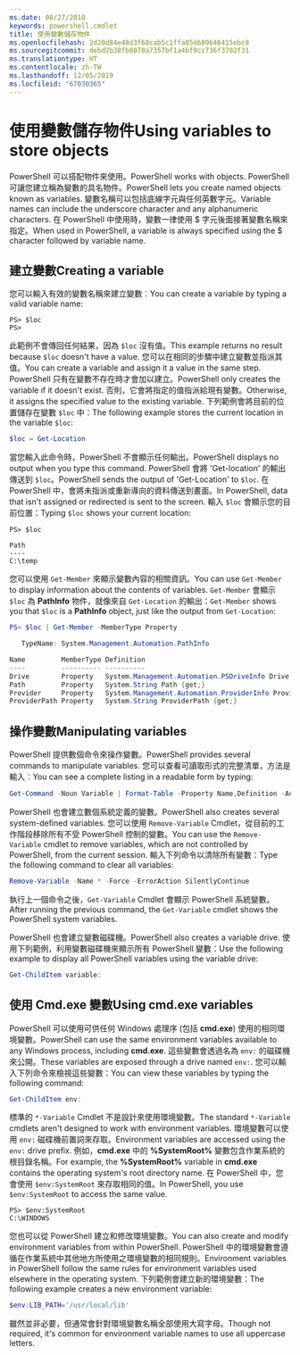 ```yaml
---
ms.date: 08/27/2018
keywords: powershell,cmdlet
title: 使用變數儲存物件
ms.openlocfilehash: 2d20d84e48d3f68cab5c1ffa05d689b46415ebc8
ms.sourcegitcommit: debd2b38fb8070a7357bf1a4bf9cc736f3702f31
ms.translationtype: HT
ms.contentlocale: zh-TW
ms.lasthandoff: 12/05/2019
ms.locfileid: "67030365"
---
```

# <a name="using-variables-to-store-objects"></a><span data-ttu-id="b262f-103">使用變數儲存物件</span><span class="sxs-lookup"><span data-stu-id="b262f-103">Using variables to store objects</span></span>

<span data-ttu-id="b262f-104">PowerShell 可以搭配物件來使用。</span><span class="sxs-lookup"><span data-stu-id="b262f-104">PowerShell works with objects.</span></span> <span data-ttu-id="b262f-105">PowerShell 可讓您建立稱為變數的具名物件。</span><span class="sxs-lookup"><span data-stu-id="b262f-105">PowerShell lets you create named objects known as variables.</span></span>
<span data-ttu-id="b262f-106">變數名稱可以包括底線字元與任何英數字元。</span><span class="sxs-lookup"><span data-stu-id="b262f-106">Variable names can include the underscore character and any alphanumeric characters.</span></span> <span data-ttu-id="b262f-107">在 PowerShell 中使用時，變數一律使用 \$ 字元後面接著變數名稱來指定。</span><span class="sxs-lookup"><span data-stu-id="b262f-107">When used in PowerShell, a variable is always specified using the \$ character followed by variable name.</span></span>

## <a name="creating-a-variable"></a><span data-ttu-id="b262f-108">建立變數</span><span class="sxs-lookup"><span data-stu-id="b262f-108">Creating a variable</span></span>

<span data-ttu-id="b262f-109">您可以輸入有效的變數名稱來建立變數︰</span><span class="sxs-lookup"><span data-stu-id="b262f-109">You can create a variable by typing a valid variable name:</span></span>

```
PS> $loc
PS>
```

<span data-ttu-id="b262f-110">此範例不會傳回任何結果，因為 `$loc` 沒有值。</span><span class="sxs-lookup"><span data-stu-id="b262f-110">This example returns no result because `$loc` doesn't have a value.</span></span> <span data-ttu-id="b262f-111">您可以在相同的步驟中建立變數並指派其值。</span><span class="sxs-lookup"><span data-stu-id="b262f-111">You can create a variable and assign it a value in the same step.</span></span> <span data-ttu-id="b262f-112">PowerShell 只有在變數不存在時才會加以建立。</span><span class="sxs-lookup"><span data-stu-id="b262f-112">PowerShell only creates the variable if it doesn't exist.</span></span>
<span data-ttu-id="b262f-113">否則，它會將指定的值指派給現有變數。</span><span class="sxs-lookup"><span data-stu-id="b262f-113">Otherwise, it assigns the specified value to the existing variable.</span></span> <span data-ttu-id="b262f-114">下列範例會將目前的位置儲存在變數 `$loc` 中：</span><span class="sxs-lookup"><span data-stu-id="b262f-114">The following example stores the current location in the variable `$loc`:</span></span>

```powershell
$loc = Get-Location
```

<span data-ttu-id="b262f-115">當您輸入此命令時，PowerShell 不會顯示任何輸出。</span><span class="sxs-lookup"><span data-stu-id="b262f-115">PowerShell displays no output when you type this command.</span></span> <span data-ttu-id="b262f-116">PowerShell 會將 'Get-location' 的輸出傳送到 `$loc`。</span><span class="sxs-lookup"><span data-stu-id="b262f-116">PowerShell sends the output of 'Get-Location' to `$loc`.</span></span> <span data-ttu-id="b262f-117">在 PowerShell 中，會將未指派或重新導向的資料傳送到畫面。</span><span class="sxs-lookup"><span data-stu-id="b262f-117">In PowerShell, data that isn't assigned or redirected is sent to the screen.</span></span> <span data-ttu-id="b262f-118">輸入 `$loc` 會顯示您的目前位置：</span><span class="sxs-lookup"><span data-stu-id="b262f-118">Typing `$loc` shows your current location:</span></span>

```
PS> $loc

Path
----
C:\temp
```

<span data-ttu-id="b262f-119">您可以使用 `Get-Member` 來顯示變數內容的相關資訊。</span><span class="sxs-lookup"><span data-stu-id="b262f-119">You can use `Get-Member` to display information about the contents of variables.</span></span> <span data-ttu-id="b262f-120">`Get-Member` 會顯示 `$loc` 為 **PathInfo** 物件，就像來自 `Get-Location` 的輸出：</span><span class="sxs-lookup"><span data-stu-id="b262f-120">`Get-Member` shows you that `$loc` is a **PathInfo** object, just like the output from `Get-Location`:</span></span>

```powershell
PS> $loc | Get-Member -MemberType Property

   TypeName: System.Management.Automation.PathInfo

Name         MemberType Definition
----         ---------- ----------
Drive        Property   System.Management.Automation.PSDriveInfo Drive {get;}
Path         Property   System.String Path {get;}
Provider     Property   System.Management.Automation.ProviderInfo Provider {...
ProviderPath Property   System.String ProviderPath {get;}
```

## <a name="manipulating-variables"></a><span data-ttu-id="b262f-121">操作變數</span><span class="sxs-lookup"><span data-stu-id="b262f-121">Manipulating variables</span></span>

<span data-ttu-id="b262f-122">PowerShell 提供數個命令來操作變數。</span><span class="sxs-lookup"><span data-stu-id="b262f-122">PowerShell provides several commands to manipulate variables.</span></span> <span data-ttu-id="b262f-123">您可以查看可讀取形式的完整清單，方法是輸入︰</span><span class="sxs-lookup"><span data-stu-id="b262f-123">You can see a complete listing in a readable form by typing:</span></span>

```powershell
Get-Command -Noun Variable | Format-Table -Property Name,Definition -AutoSize -Wrap
```

<span data-ttu-id="b262f-124">PowerShell 也會建立數個系統定義的變數。</span><span class="sxs-lookup"><span data-stu-id="b262f-124">PowerShell also creates several system-defined variables.</span></span> <span data-ttu-id="b262f-125">您可以使用 `Remove-Variable` Cmdlet，從目前的工作階段移除所有不受 PowerShell 控制的變數。</span><span class="sxs-lookup"><span data-stu-id="b262f-125">You can use the `Remove-Variable` cmdlet to remove variables, which are not controlled by PowerShell, from the current session.</span></span> <span data-ttu-id="b262f-126">輸入下列命令以清除所有變數：</span><span class="sxs-lookup"><span data-stu-id="b262f-126">Type the following command to clear all variables:</span></span>

```powershell
Remove-Variable -Name * -Force -ErrorAction SilentlyContinue
```

<span data-ttu-id="b262f-127">執行上一個命令之後，`Get-Variable` Cmdlet 會顯示 PowerShell 系統變數。</span><span class="sxs-lookup"><span data-stu-id="b262f-127">After running the previous command, the `Get-Variable` cmdlet shows the PowerShell system variables.</span></span>

<span data-ttu-id="b262f-128">PowerShell 也會建立變數磁碟機。</span><span class="sxs-lookup"><span data-stu-id="b262f-128">PowerShell also creates a variable drive.</span></span> <span data-ttu-id="b262f-129">使用下列範例，利用變數磁碟機來顯示所有 PowerShell 變數：</span><span class="sxs-lookup"><span data-stu-id="b262f-129">Use the following example to display all PowerShell variables using the variable drive:</span></span>

```powershell
Get-ChildItem variable:
```

## <a name="using-cmdexe-variables"></a><span data-ttu-id="b262f-130">使用 Cmd.exe 變數</span><span class="sxs-lookup"><span data-stu-id="b262f-130">Using cmd.exe variables</span></span>

<span data-ttu-id="b262f-131">PowerShell 可以使用可供任何 Windows 處理序 (包括 **cmd.exe**) 使用的相同環境變數。</span><span class="sxs-lookup"><span data-stu-id="b262f-131">PowerShell can use the same environment variables available to any Windows process, including **cmd.exe**.</span></span> <span data-ttu-id="b262f-132">這些變數會透過名為 `env:` 的磁碟機來公開。</span><span class="sxs-lookup"><span data-stu-id="b262f-132">These variables are exposed through a drive named `env:`.</span></span> <span data-ttu-id="b262f-133">您可以輸入下列命令來檢視這些變數：</span><span class="sxs-lookup"><span data-stu-id="b262f-133">You can view these variables by typing the following command:</span></span>

```powershell
Get-ChildItem env:
```

<span data-ttu-id="b262f-134">標準的 `*-Variable` Cmdlet 不是設計來使用環境變數。</span><span class="sxs-lookup"><span data-stu-id="b262f-134">The standard `*-Variable` cmdlets aren't designed to work with environment variables.</span></span> <span data-ttu-id="b262f-135">環境變數可以使用 `env:` 磁碟機前置詞來存取。</span><span class="sxs-lookup"><span data-stu-id="b262f-135">Environment variables are accessed using the `env:` drive prefix.</span></span> <span data-ttu-id="b262f-136">例如，**cmd.exe** 中的 **%SystemRoot%** 變數包含作業系統的根目錄名稱。</span><span class="sxs-lookup"><span data-stu-id="b262f-136">For example, the **%SystemRoot%** variable in **cmd.exe** contains the operating system's root directory name.</span></span> <span data-ttu-id="b262f-137">在 PowerShell 中，您會使用 `$env:SystemRoot` 來存取相同的值。</span><span class="sxs-lookup"><span data-stu-id="b262f-137">In PowerShell, you use `$env:SystemRoot` to access the same value.</span></span>

```
PS> $env:SystemRoot
C:\WINDOWS
```

<span data-ttu-id="b262f-138">您也可以從 PowerShell 建立和修改環境變數。</span><span class="sxs-lookup"><span data-stu-id="b262f-138">You can also create and modify environment variables from within PowerShell.</span></span> <span data-ttu-id="b262f-139">PowerShell 中的環境變數會遵循在作業系統中其他地方所使用之環境變數的相同規則。</span><span class="sxs-lookup"><span data-stu-id="b262f-139">Environment variables in PowerShell follow the same rules for environment variables used elsewhere in the operating system.</span></span> <span data-ttu-id="b262f-140">下列範例會建立新的環境變數：</span><span class="sxs-lookup"><span data-stu-id="b262f-140">The following example creates a new environment variable:</span></span>

```powershell
$env:LIB_PATH='/usr/local/lib'
```

<span data-ttu-id="b262f-141">雖然並非必要，但通常會針對環境變數名稱全部使用大寫字母。</span><span class="sxs-lookup"><span data-stu-id="b262f-141">Though not required, it's common for environment variable names to use all uppercase letters.</span></span>
